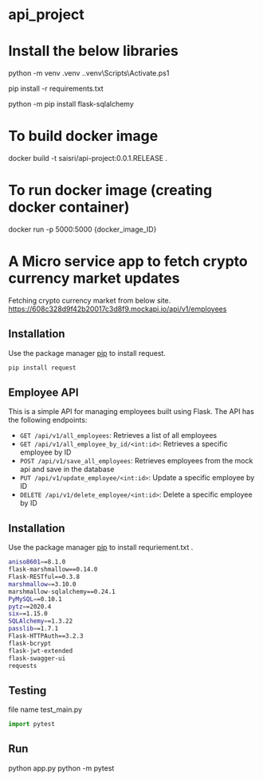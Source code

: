 # api_project

# Install the below libraries

python -m venv .venv
.\.venv\Scripts\Activate.ps1 

pip install -r requirements.txt

python -m pip install flask-sqlalchemy

# To build docker image
docker build -t saisri/api-project:0.0.1.RELEASE .

# To run docker image (creating docker container)
docker run -p 5000:5000 {docker_image_ID}


# A Micro service app to fetch crypto currency market updates

Fetching crypto currency market from below site.
https://608c328d9f42b20017c3d8f9.mockapi.io/api/v1/employees

## Installation

Use the package manager [pip](https://pip.pypa.io/en/stable/) to install request.

```bash
pip install request 
```
## Employee API

This is a simple API for managing employees built using Flask. The API has the following endpoints:

- `GET /api/v1/all_employees`: Retrieves a list of all employees
- `GET /api/v1/all_employee_by_id/<int:id>`: Retrieves a specific employee by ID
- `POST /api/v1/save_all_employees`: Retrieves employees from the mock api and save in the database
- `PUT /api/v1/update_employee/<int:id>`: Update a specific employee by ID
- `DELETE /api/v1/delete_employee/<int:id>`: Delete a specific employee by ID 

## Installation

Use the package manager [pip](https://pip.pypa.io/en/stable/) to install requriement.txt .

```bash
aniso8601==8.1.0
flask-marshmallow==0.14.0
Flask-RESTful==0.3.8
marshmallow==3.10.0
marshmallow-sqlalchemy==0.24.1
PyMySQL==0.10.1
pytz==2020.4
six==1.15.0
SQLAlchemy==1.3.22
passlib==1.7.1
Flask-HTTPAuth==3.2.3
flask-bcrypt
flask-jwt-extended
flask-swagger-ui
requests
```

## Testing
file name test_main.py

```python
import pytest

```

## Run

python app.py
python -m pytest
